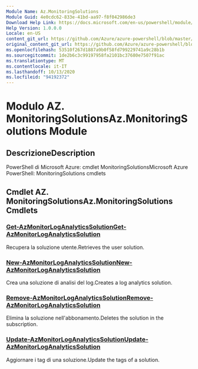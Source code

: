 ```yaml
---
Module Name: Az.MonitoringSolutions
Module Guid: 4e0cdc62-833e-41bd-aa97-f8f042986de3
Download Help Link: https://docs.microsoft.com/en-us/powershell/module/az.monitoringsolutions
Help Version: 1.0.0.0
Locale: en-US
content_git_url: https://github.com/Azure/azure-powershell/blob/master/src/MonitoringSolutions/help/Az.MonitoringSolutions.md
original_content_git_url: https://github.com/Azure/azure-powershell/blob/master/src/MonitoringSolutions/help/Az.MonitoringSolutions.md
ms.openlocfilehash: 53510f267d1887a9b0f58fd799229741a9c28b1b
ms.sourcegitcommit: 1de2b6c3c99197958fa2101bc37680e7507f91ac
ms.translationtype: MT
ms.contentlocale: it-IT
ms.lasthandoff: 10/13/2020
ms.locfileid: "94192372"
---
```

# <span data-ttu-id="b5c83-101">Modulo AZ. MonitoringSolutions</span><span class="sxs-lookup"><span data-stu-id="b5c83-101">Az.MonitoringSolutions Module</span></span>
## <span data-ttu-id="b5c83-102">Descrizione</span><span class="sxs-lookup"><span data-stu-id="b5c83-102">Description</span></span>
<span data-ttu-id="b5c83-103">PowerShell di Microsoft Azure: cmdlet MonitoringSolutions</span><span class="sxs-lookup"><span data-stu-id="b5c83-103">Microsoft Azure PowerShell: MonitoringSolutions cmdlets</span></span>

## <span data-ttu-id="b5c83-104">Cmdlet AZ. MonitoringSolutions</span><span class="sxs-lookup"><span data-stu-id="b5c83-104">Az.MonitoringSolutions Cmdlets</span></span>
### [<span data-ttu-id="b5c83-105">Get-AzMonitorLogAnalyticsSolution</span><span class="sxs-lookup"><span data-stu-id="b5c83-105">Get-AzMonitorLogAnalyticsSolution</span></span>](Get-AzMonitorLogAnalyticsSolution.md)
<span data-ttu-id="b5c83-106">Recupera la soluzione utente.</span><span class="sxs-lookup"><span data-stu-id="b5c83-106">Retrieves the user solution.</span></span>

### [<span data-ttu-id="b5c83-107">New-AzMonitorLogAnalyticsSolution</span><span class="sxs-lookup"><span data-stu-id="b5c83-107">New-AzMonitorLogAnalyticsSolution</span></span>](New-AzMonitorLogAnalyticsSolution.md)
<span data-ttu-id="b5c83-108">Crea una soluzione di analisi del log.</span><span class="sxs-lookup"><span data-stu-id="b5c83-108">Creates a log analytics solution.</span></span>

### [<span data-ttu-id="b5c83-109">Remove-AzMonitorLogAnalyticsSolution</span><span class="sxs-lookup"><span data-stu-id="b5c83-109">Remove-AzMonitorLogAnalyticsSolution</span></span>](Remove-AzMonitorLogAnalyticsSolution.md)
<span data-ttu-id="b5c83-110">Elimina la soluzione nell'abbonamento.</span><span class="sxs-lookup"><span data-stu-id="b5c83-110">Deletes the solution in the subscription.</span></span>

### [<span data-ttu-id="b5c83-111">Update-AzMonitorLogAnalyticsSolution</span><span class="sxs-lookup"><span data-stu-id="b5c83-111">Update-AzMonitorLogAnalyticsSolution</span></span>](Update-AzMonitorLogAnalyticsSolution.md)
<span data-ttu-id="b5c83-112">Aggiornare i tag di una soluzione.</span><span class="sxs-lookup"><span data-stu-id="b5c83-112">Update the tags of a solution.</span></span>

